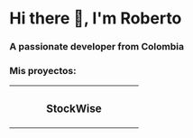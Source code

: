 ### <h1 font-family="DM-Sans">Hi there 👋, I'm Roberto </h1>
<h3>A passionate developer from Colombia</h3>

<h3>Mis proyectos:</h3>
<table>
  <tr>
     <td width="50%">
        <h3 align="center">StockWise</h3>
        <div align="center">
          <img src=""> 
        </div>
     </td>
  </tr>
</table>
<!--
**RobertoBerrio/RobertoBerrio** is a ✨ _special_ ✨ repository because its `README.md` (this file) appears on your GitHub profile.

Here are some ideas to get you started:

- 🔭 I’m currently working on ...
- 🌱 I’m currently learning ...
- 👯 I’m looking to collaborate on ...
- 🤔 I’m looking for help with ...
- 💬 Ask me about ...
- 📫 How to reach me: ...
- 😄 Pronouns: ...
- ⚡ Fun fact: ...
-->
